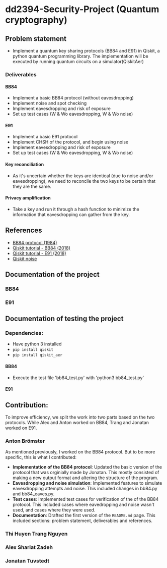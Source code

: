 # dd2394-Security-Project (Quantum cryptography)

## Problem statement
 - Implement a quantum key sharing protocols (BB84 and E91) in Qiskit, a python quantum programming library. The implementation will be executed by running quantum circuits on a simulator(QiskitAer)

### Deliverables

#### BB84
- Implement a basic BB84 protocol (without eavesdropping)
- Implement noise and spot checking
- Implement eavesdropping and risk of exposure
- Set up test cases (W & Wo eavesdropping, W & Wo noise)
#### E91
- Implement a basic E91 protocol 
- Implement CHSH of the protocol, and begin using noise
- Implement eavesdropping and risk of exposure
- Set up test cases (W & Wo eavesdropping, W & Wo noise)
#### Key reconciliation
- As it's uncertain whether the keys are identical (due to noise and/or eavesdropping), we need to reconcile the two keys to be  certain that they are the same.
#### Privacy amplification
- Take a key and run it through a hash function to minimize the information that eavesdropping can gather from the key. 

## References
- [BB84 protocol (1984)](https://github.com/qmunitytech/Tutorials/blob/main/intermediate/The%20BB84%20Quantum%20Cryptography%20algorithm.ipynb)
- [Qiskit tutorial - BB84 (2018)](https://github.com/qiskit-community/qiskit-community-tutorials/blob/master/awards/teach_me_qiskit_2018/quantum_cryptography_qkd/Quantum_Cryptography2.ipynb)
- [Qiskit tutorial - E91 (2018)](https://github.com/qiskit-community/qiskit-community-tutorials/blob/master/awards/teach_me_qiskit_2018/e91_qkd/e91_quantum_key_distribution_protocol.ipynb)
- [Qiskit noise](https://qiskit.github.io/qiskit-aer/tutorials/3_building_noise_models.html)

## Documentation of the project

### BB84

### E91

## Documentation of testing the project

### Dependencies:
- Have python 3 installed
- `pip install qiskit`
- `pip install qiskit_aer`

#### BB84 
- Execute the test file 'bb84_test.py' with 'python3 bb84_test.py'

#### E91

## Contribution: 

To improve efficiency, we split the work into two parts based on the two protocols. While Alex and Anton worked on BB84, Trang and Jonatan worked on E91. 

### Anton Brömster
As mentioned previously, I worked on the BB84 protocol. But to be more specific, this is what I contributed:

- **Implementation of the BB84 protocol**: Updated the basic version of the protocol that was orginially made by Jonatan. This mostly consisted of making a new output format and altering the structure of the program.  
- **Eavesdropping and noise simulation**: Implemented features to simulate eavesdropping attempts and noise. This included changes in bb84.py and bb84_eaves.py. 
- **Test cases**: Implemented test cases for verification of the of the BB84 protocol. This included cases where eavedropping and noise wasn't used, and cases where they were used. 
- **Documentation**: Drafted the first version of the `README.md` page. This included sections: problem statement, deliverables and references. 

### Thi Huyen Trang Nguyen

### Alex Shariat Zadeh

### Jonatan Tuvstedt
